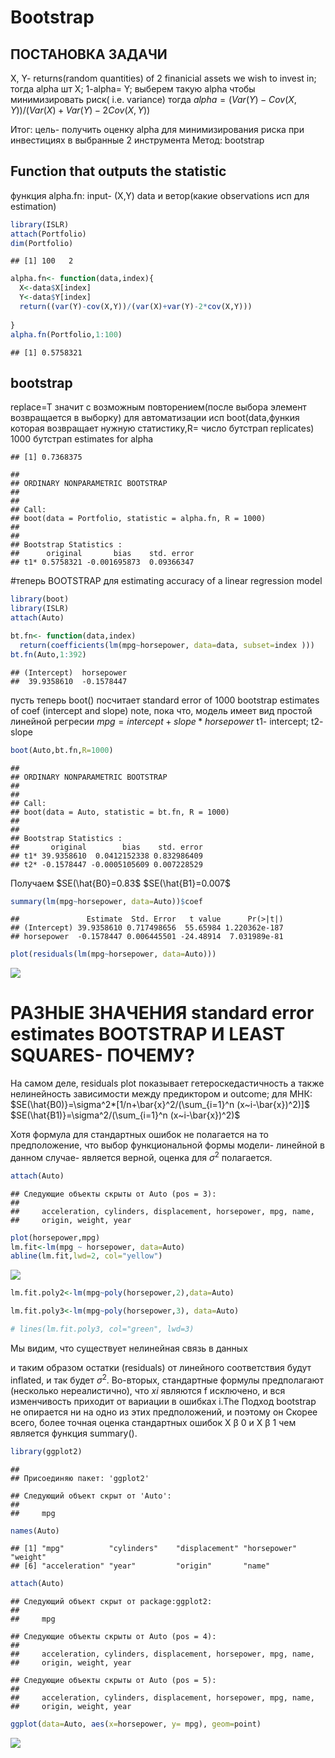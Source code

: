 Bootstrap
================

## ПОСТАНОВКА ЗАДАЧИ

X, Y- returns(random quantities) of 2 finanicial assets we wish to
invest in; тогда alpha шт X; 1-alpha= Y; выберем такую alpha чтобы
минимизировать риск( i.e. variance) тогда
$alpha= (Var(Y)-Cov(X,Y))/(Var(X)+Var(Y)-2Cov(X,Y))$

Итог: цель- получить оценку alpha для минимизирования риска при
инвестициях в выбранные 2 инструмента Метод: bootstrap

## Function that outputs the statistic

функция alpha.fn: input- (X,Y) data и ветор(какие observations исп для
estimation)

``` r
library(ISLR)
attach(Portfolio)
dim(Portfolio)
```

    ## [1] 100   2

``` r
alpha.fn<- function(data,index){
  X<-data$X[index]
  Y<-data$Y[index]
  return((var(Y)-cov(X,Y))/(var(X)+var(Y)-2*cov(X,Y)))
  
}
alpha.fn(Portfolio,1:100)
```

    ## [1] 0.5758321

## bootstrap

replace=T значит с возможным повторением(после выбора элемент
возвращается в выборку) для автоматизации исп boot(data,функия которая
возвращает нужную статистику,R= число бутстрап replicates) 1000 бутстрап
estimates for alpha

    ## [1] 0.7368375

    ## 
    ## ORDINARY NONPARAMETRIC BOOTSTRAP
    ## 
    ## 
    ## Call:
    ## boot(data = Portfolio, statistic = alpha.fn, R = 1000)
    ## 
    ## 
    ## Bootstrap Statistics :
    ##      original       bias    std. error
    ## t1* 0.5758321 -0.001695873  0.09366347

\#теперь BOOTSTRAP для estimating accuracy of a linear regression model

``` r
library(boot)
library(ISLR)
attach(Auto)

bt.fn<- function(data,index)
  return(coefficients(lm(mpg~horsepower, data=data, subset=index )))
bt.fn(Auto,1:392)
```

    ## (Intercept)  horsepower 
    ##  39.9358610  -0.1578447

пусть теперь boot() посчитает standard error of 1000 bootstrap estimates
of coef (intercept and slope) note, пока что, модель имеет вид простой
линейной регресии $mpg= intercept+slope*horsepower$ t1- intercept; t2-
slope

``` r
boot(Auto,bt.fn,R=1000)
```

    ## 
    ## ORDINARY NONPARAMETRIC BOOTSTRAP
    ## 
    ## 
    ## Call:
    ## boot(data = Auto, statistic = bt.fn, R = 1000)
    ## 
    ## 
    ## Bootstrap Statistics :
    ##       original        bias    std. error
    ## t1* 39.9358610  0.0412152338 0.832986409
    ## t2* -0.1578447 -0.0005105609 0.007228529

Получаем $SE(\hat{B0}=0.83$ $SE(\hat{B1}=0.007$

``` r
summary(lm(mpg~horsepower, data=Auto))$coef
```

    ##               Estimate  Std. Error   t value      Pr(>|t|)
    ## (Intercept) 39.9358610 0.717498656  55.65984 1.220362e-187
    ## horsepower  -0.1578447 0.006445501 -24.48914  7.031989e-81

``` r
plot(residuals(lm(mpg~horsepower, data=Auto)))
```

![](BOOTSTRAP_files/figure-gfm/unnamed-chunk-3-1.png)<!-- -->

# РАЗНЫЕ ЗНАЧЕНИЯ standard error estimates BOOTSTRAP И LEAST SQUARES- ПОЧЕМУ?

На самом деле, residuals plot показывает гетероскедастичность а также
нелинейность зависимости между предиктором и outcome; для МНК:
$SE(\hat{B0)}=\sigma^2*[1/n+\bar{x}^2/(\sum_{i=1}^n (x~i-\bar{x})^2)]$
$SE(\hat{B1)}=\sigma^2/(\sum_{i=1}^n (x~i-\bar{x})^2)$

Хотя формула для стандартных ошибок не полагается на то предположение,
что выбор функциональной формы модели- линейной в данном случае-
является верной, оценка для $σ^2$ полагается.

``` r
attach(Auto)
```

    ## Следующие объекты скрыты от Auto (pos = 3):
    ## 
    ##     acceleration, cylinders, displacement, horsepower, mpg, name,
    ##     origin, weight, year

``` r
plot(horsepower,mpg)
lm.fit<-lm(mpg ~ horsepower, data=Auto)
abline(lm.fit,lwd=2, col="yellow")
```

![](BOOTSTRAP_files/figure-gfm/unnamed-chunk-4-1.png)<!-- -->

``` r
lm.fit.poly2<-lm(mpg~poly(horsepower,2),data=Auto)

lm.fit.poly3<-lm(mpg~poly(horsepower,3), data=Auto)

# lines(lm.fit.poly3, col="green", lwd=3)
```

Мы видим, что существует нелинейная связь в данных

и таким образом остатки (residuals) от линейного соответствия будут
inflated, и так будет $σ^2$. Во-вторых, стандартные формулы предполагают
(несколько нереалистично), что $xi$ являются f исключено, и вся
изменчивость приходит от вариации в ошибках i.The Подход bootstrap не
опирается ни на одно из этих предположений, и поэтому он Скорее всего,
более точная оценка стандартных ошибок X β 0 и X β 1 чем является
функция summary().

``` r
library(ggplot2)
```

    ## 
    ## Присоединяю пакет: 'ggplot2'

    ## Следующий объект скрыт от 'Auto':
    ## 
    ##     mpg

``` r
names(Auto)
```

    ## [1] "mpg"          "cylinders"    "displacement" "horsepower"   "weight"      
    ## [6] "acceleration" "year"         "origin"       "name"

``` r
attach(Auto)
```

    ## Следующий объект скрыт от package:ggplot2:
    ## 
    ##     mpg

    ## Следующие объекты скрыты от Auto (pos = 4):
    ## 
    ##     acceleration, cylinders, displacement, horsepower, mpg, name,
    ##     origin, weight, year

    ## Следующие объекты скрыты от Auto (pos = 5):
    ## 
    ##     acceleration, cylinders, displacement, horsepower, mpg, name,
    ##     origin, weight, year

``` r
ggplot(data=Auto, aes(x=horsepower, y= mpg), geom=point)
```

![](BOOTSTRAP_files/figure-gfm/unnamed-chunk-5-1.png)<!-- -->
